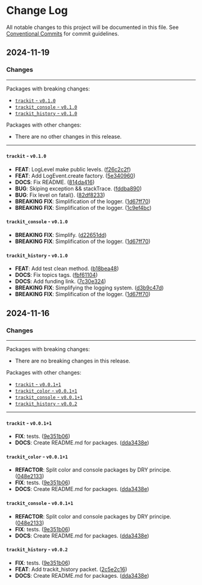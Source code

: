 # Change Log

All notable changes to this project will be documented in this file.
See [Conventional Commits](https://conventionalcommits.org) for commit guidelines.

## 2024-11-19

### Changes

---

Packages with breaking changes:

 - [`trackit` - `v0.1.0`](#trackit---v010)
 - [`trackit_console` - `v0.1.0`](#trackit_console---v010)
 - [`trackit_history` - `v0.1.0`](#trackit_history---v010)

Packages with other changes:

 - There are no other changes in this release.

---

#### `trackit` - `v0.1.0`

 - **FEAT**: LogLevel make public levels. ([f26c2c2f](https://github.com/unger1984/trackit/commit/f26c2c2fb821473eec9c8cf3349643f29a502810))
 - **FEAT**: Add LogEvent.create factory. ([5e340960](https://github.com/unger1984/trackit/commit/5e340960f0e8915989192743517ef4a0790132ec))
 - **DOCS**: Fix README. ([814da416](https://github.com/unger1984/trackit/commit/814da4160d71e4df1a4f9efead21a3a598a8f823))
 - **BUG**: Skiping exception && stackTrace. ([fddba890](https://github.com/unger1984/trackit/commit/fddba8904e5817063a5a8f14993e1bb33246d4d2))
 - **BUG**: Fix level on fatal(). ([82df8233](https://github.com/unger1984/trackit/commit/82df8233c7b22752918a921ed77d5efe5a61b1f5))
 - **BREAKING** **FIX**: Simplification of the logger. ([1d67ff70](https://github.com/unger1984/trackit/commit/1d67ff7013887a45b65c70ed8951ac00dbb7a247))
 - **BREAKING** **FIX**: Simplification of the logger. ([1c9ef4bc](https://github.com/unger1984/trackit/commit/1c9ef4bc169abb5b9f7a6bebd33c210b391122f5))

#### `trackit_console` - `v0.1.0`

 - **BREAKING** **FIX**: Simplify. ([d22651dd](https://github.com/unger1984/trackit/commit/d22651ddf40fbb61dd996c7116e386fccc739fe8))
 - **BREAKING** **FIX**: Simplification of the logger. ([1d67ff70](https://github.com/unger1984/trackit/commit/1d67ff7013887a45b65c70ed8951ac00dbb7a247))

#### `trackit_history` - `v0.1.0`

 - **FEAT**: Add test clean method. ([b18bea48](https://github.com/unger1984/trackit/commit/b18bea483069563b4e8e40eb804c873fcb51af73))
 - **DOCS**: Fix topics tags. ([fbf61104](https://github.com/unger1984/trackit/commit/fbf611042d4737f3ecc32f03c7a100dfe3ab7856))
 - **DOCS**: Add funding link. ([7c30e324](https://github.com/unger1984/trackit/commit/7c30e324356bb749914480d17fe2a1c39d29895d))
 - **BREAKING** **FIX**: Simplifying the logging system. ([d3b9c47d](https://github.com/unger1984/trackit/commit/d3b9c47d6501cd8b5698ae195577206c80aeb673))
 - **BREAKING** **FIX**: Simplification of the logger. ([1d67ff70](https://github.com/unger1984/trackit/commit/1d67ff7013887a45b65c70ed8951ac00dbb7a247))


## 2024-11-16

### Changes

---

Packages with breaking changes:

 - There are no breaking changes in this release.

Packages with other changes:

 - [`trackit` - `v0.0.1+1`](#trackit---v0011)
 - [`trackit_color` - `v0.0.1+1`](#trackit_color---v0011)
 - [`trackit_console` - `v0.0.1+1`](#trackit_console---v0011)
 - [`trackit_history` - `v0.0.2`](#trackit_history---v002)

---

#### `trackit` - `v0.0.1+1`

 - **FIX**: tests. ([9e351b06](https://github.com/unger1984/trackit/commit/9e351b0618485df3df82507b8f365ff6842159ea))
 - **DOCS**: Create README.md for packages. ([dda3438e](https://github.com/unger1984/trackit/commit/dda3438e0bf0cc60800ddc4489418e1fd032a7eb))

#### `trackit_color` - `v0.0.1+1`

 - **REFACTOR**: Split color and console packages by DRY principe. ([048e2133](https://github.com/unger1984/trackit/commit/048e2133de2a6d37870bce6a1608b7b28696ab4c))
 - **FIX**: tests. ([9e351b06](https://github.com/unger1984/trackit/commit/9e351b0618485df3df82507b8f365ff6842159ea))
 - **DOCS**: Create README.md for packages. ([dda3438e](https://github.com/unger1984/trackit/commit/dda3438e0bf0cc60800ddc4489418e1fd032a7eb))

#### `trackit_console` - `v0.0.1+1`

 - **REFACTOR**: Split color and console packages by DRY principe. ([048e2133](https://github.com/unger1984/trackit/commit/048e2133de2a6d37870bce6a1608b7b28696ab4c))
 - **FIX**: tests. ([9e351b06](https://github.com/unger1984/trackit/commit/9e351b0618485df3df82507b8f365ff6842159ea))
 - **DOCS**: Create README.md for packages. ([dda3438e](https://github.com/unger1984/trackit/commit/dda3438e0bf0cc60800ddc4489418e1fd032a7eb))

#### `trackit_history` - `v0.0.2`

 - **FIX**: tests. ([9e351b06](https://github.com/unger1984/trackit/commit/9e351b0618485df3df82507b8f365ff6842159ea))
 - **FEAT**: Add trackit_history packet. ([2c5e2c16](https://github.com/unger1984/trackit/commit/2c5e2c16ec028b69ad26d33d6cc003c00dc5de2f))
 - **DOCS**: Create README.md for packages. ([dda3438e](https://github.com/unger1984/trackit/commit/dda3438e0bf0cc60800ddc4489418e1fd032a7eb))

